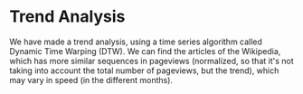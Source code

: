 # Trend Analysis

We have made a trend analysis, using a time series algorithm called Dynamic Time Warping (DTW).
We can find the articles of the Wikipedia, which has more similar sequences in pageviews (normalized, so that it's not taking into account the total number of pageviews, but the trend), which may vary in speed (in the different months). 
